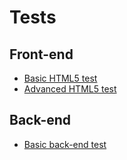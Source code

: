 # Tests

## Front-end

- [Basic HTML5 test](basic-html5)
- [Advanced HTML5 test](advanced-html5)

## Back-end

- [Basic back-end test](basic-back-end)
